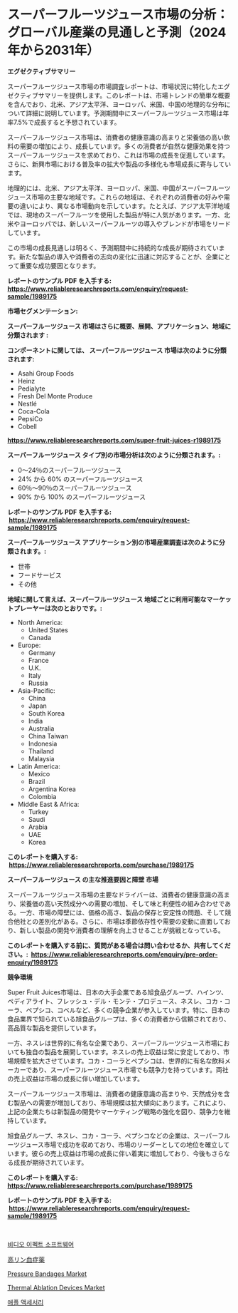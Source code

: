 <p><h1>スーパーフルーツジュース市場の分析：グローバル産業の見通しと予測（2024年から2031年）</h1></p><p><strong>エグゼクティブサマリー</strong></p>
<p><p>スーパーフルーツジュース市場の市場調査レポートは、市場状況に特化したエグゼクティブサマリーを提供します。このレポートは、市場トレンドの簡単な概要を含んでおり、北米、アジア太平洋、ヨーロッパ、米国、中国の地理的な分布について詳細に説明しています。予測期間中にスーパーフルーツジュース市場は年率7.5%で成長すると予想されています。</p><p>スーパーフルーツジュース市場は、消費者の健康意識の高まりと栄養価の高い飲料の需要の増加により、成長しています。多くの消費者が自然な健康効果を持つスーパーフルーツジュースを求めており、これは市場の成長を促進しています。さらに、新興市場における普及率の拡大や製品の多様化も市場成長に寄与しています。</p><p>地理的には、北米、アジア太平洋、ヨーロッパ、米国、中国がスーパーフルーツジュース市場の主要な地域です。これらの地域は、それぞれの消費者の好みや需要の違いにより、異なる市場動向を示しています。たとえば、アジア太平洋地域では、現地のスーパーフルーツを使用した製品が特に人気があります。一方、北米やヨーロッパでは、新しいスーパーフルーツの導入やブレンドが市場をリードしています。</p><p>この市場の成長見通しは明るく、予測期間中に持続的な成長が期待されています。新たな製品の導入や消費者の志向の変化に迅速に対応することが、企業にとって重要な成功要因となります。</p></p>
<p><strong>レポートのサンプル PDF を入手する: <a href="https://www.reliableresearchreports.com/enquiry/request-sample/1989175">https://www.reliableresearchreports.com/enquiry/request-sample/1989175</a></strong></p>
<p><strong>市場セグメンテーション:</strong></p>
<p><strong> スーパーフルーツジュース 市場はさらに概要、展開、アプリケーション、地域に分類されます :</strong></p>
<p><strong>コンポーネントに関しては、 スーパーフルーツジュース 市場は次のように分類されます: &nbsp;</strong></p>
<p><ul><li>Asahi Group Foods</li><li>Heinz</li><li>Pedialyte</li><li>Fresh Del Monte Produce</li><li>Nestlé</li><li>Coca-Cola</li><li>PepsiCo</li><li>Cobell</li></ul></p>
<p><strong><a href="https://www.reliableresearchreports.com/super-fruit-juices-r1989175">https://www.reliableresearchreports.com/super-fruit-juices-r1989175</a></strong></p>
<p><strong> スーパーフルーツジュース タイプ別の市場分析は次のように分類されます。:</strong></p>
<p><ul><li>0〜24％のスーパーフルーツジュース</li><li>24% から 60% のスーパーフルーツジュース</li><li>60％〜90％のスーパーフルーツジュース</li><li>90% から 100% のスーパーフルーツジュース</li></ul></p>
<p><strong>レポートのサンプル PDF を入手する: &nbsp;<a href="https://www.reliableresearchreports.com/enquiry/request-sample/1989175">https://www.reliableresearchreports.com/enquiry/request-sample/1989175</a></strong></p>
<p><strong> スーパーフルーツジュース アプリケーション別の市場産業調査は次のように分類されます。:</strong></p>
<p><ul><li>世帯</li><li>フードサービス</li><li>その他</li></ul></p>
<p><strong>地域に関して言えば、スーパーフルーツジュース 地域ごとに利用可能なマーケットプレーヤーは次のとおりです。:</strong></p>
<p><ul>
    <li>
        North America:
        <ul>
            <li>United States</li>
            <li>Canada</li>
        </ul>
    </li>
    <li>
        Europe:
        <ul>
            <li>Germany</li>
            <li>France</li>
            <li>U.K.</li>
            <li>Italy</li>
            <li>Russia</li>
        </ul>
    </li>
    <li>
        Asia-Pacific:
        <ul>
            <li>China</li>
            <li>Japan</li>
            <li>South Korea</li>
            <li>India</li>
            <li>Australia</li>
            <li>China Taiwan</li>
            <li>Indonesia</li>
            <li>Thailand</li>
            <li>Malaysia</li>
        </ul>
    </li>
    <li>
        Latin America:
        <ul>
            <li>Mexico</li>
            <li>Brazil</li>
            <li>Argentina Korea</li>
            <li>Colombia</li>
        </ul>
    </li>
    <li>
        Middle East & Africa:
        <ul>
            <li>Turkey</li>
            <li>Saudi</li>
            <li>Arabia</li>
            <li>UAE</li>
            <li>Korea</li>
        </ul>
    </li>
    </ul></p>
<p><strong>このレポートを購入する: &nbsp;<a href="https://www.reliableresearchreports.com/purchase/1989175">https://www.reliableresearchreports.com/purchase/1989175</a></strong></p>
<p><strong>スーパーフルーツジュース の主な推進要因と障壁 市場</strong></p>
<p><p>スーパーフルーツジュース市場の主要なドライバーは、消費者の健康意識の高まり、栄養価の高い天然成分への需要の増加、そして味と利便性の組み合わせである。一方、市場の障壁には、価格の高さ、製品の保存と安定性の問題、そして競合他社との差別化がある。さらに、市場は季節依存性や需要の変動に直面しており、新しい製品の開発や消費者の理解を向上させることが挑戦となっている。</p></p>
<p><strong>このレポートを購入する前に、質問がある場合は問い合わせるか、共有してください。:&nbsp; <a href="https://www.reliableresearchreports.com/enquiry/pre-order-enquiry/1989175">https://www.reliableresearchreports.com/enquiry/pre-order-enquiry/1989175</a></strong></p>
<p><strong>競争環境</strong></p>
<p><p>Super Fruit Juices市場は、日本の大手企業である旭食品グループ、ハインツ、ペディアライト、フレッシュ・デル・モンテ・プロデュース、ネスレ、コカ・コーラ、ペプシコ、コベルなど、多くの競争企業が参入しています。特に、日本の食品業界で知られている旭食品グループは、多くの消費者から信頼されており、高品質な製品を提供しています。</p><p>一方、ネスレは世界的に有名な企業であり、スーパーフルーツジュース市場においても独自の製品を展開しています。ネスレの売上収益は常に安定しており、市場規模を拡大させています。コカ・コーラとペプシコは、世界的に有名な飲料メーカーであり、スーパーフルーツジュース市場でも競争力を持っています。両社の売上収益は市場の成長に伴い増加しています。</p><p>スーパーフルーツジュース市場は、消費者の健康意識の高まりや、天然成分を含む製品への需要が増加しており、市場規模は拡大傾向にあります。これにより、上記の企業たちは新製品の開発やマーケティング戦略の強化を図り、競争力を維持しています。</p><p>旭食品グループ、ネスレ、コカ・コーラ、ペプシコなどの企業は、スーパーフルーツジュース市場で成功を収めており、市場のリーダーとしての地位を確立しています。彼らの売上収益は市場の成長に伴い着実に増加しており、今後もさらなる成長が期待されています。</p></p>
<p><strong>このレポートを購入する: &nbsp; <a href="https://www.reliableresearchreports.com/purchase/1989175">https://www.reliableresearchreports.com/purchase/1989175</a></strong></p>
<p><strong>レポートのサンプル PDF を入手する: &nbsp;<a href="https://www.reliableresearchreports.com/enquiry/request-sample/1989175">https://www.reliableresearchreports.com/enquiry/request-sample/1989175</a></strong><strong></strong></p>
<p>&nbsp;</p>
<p><p><a href="https://github.com/rcabello548/Market-Research-Report-List-1/blob/main/510527646255.md">비디오 이펙트 소프트웨어</a></p><p><a href="https://github.com/schmahlson/Market-Research-Report-List-1/blob/main/217869151441.md">高リン血症薬</a></p><p><a href="https://github.com/lataunyatinikmelvin59ilbd0dv/Market-Research-Report-List-2/blob/main/pressure-bandages-market.md">Pressure Bandages Market</a></p><p><a href="https://github.com/arionmp/Market-Research-Report-List-3/blob/main/thermal-ablation-devices-market.md">Thermal Ablation Devices Market</a></p><p><a href="https://medium.com/@willislebsack/%EC%95%A0%ED%94%8C-%EC%95%A1%EC%84%B8%EC%84%9C%EB%A6%AC-%EC%8B%9C%EC%9E%A5-%EC%A0%84%EB%A7%9D-%EC%82%B0%EC%97%85-%EA%B0%9C%EC%9A%94-%EB%B0%8F-%EC%98%88%EC%B8%A1-2024%EB%85%84%EB%B6%80%ED%84%B0-2031%EB%85%84%EA%B9%8C%EC%A7%80-dd27cdf5e443">애플 액세서리</a></p></p>